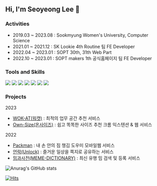 ## Hi, I'm Seoyeong Lee 👋

### Activities
- 2019.03 ~ 2023.08 : Sookmyung Women's University, Computer Science
- 2021.01 ~ 2021.12 : SK Lookie 4th Routine 팀 FE Developer
- 2022.04 ~ 2023.01 : SOPT 30th, 31th Web Part
- 2022.10 ~ 2023.01 : SOPT makers 1th 공식홈페이지 팀 FE Developer

### Tools and Skills

<img src="https://img.shields.io/badge/HTML5-E34F26?style=flat-square&logo=HTML5&logoColor=white"/></a>
<img src="https://img.shields.io/badge/CSS3-1572B6?style=flat-square&logo=CSS3&logoColor=white"/></a>
  <img src="https://img.shields.io/badge/JavaScript-F7DF1E?style=flat-square&logo=JavaScript&logoColor=white"/></a>
  <img src="https://img.shields.io/badge/TypeScript-3776AB?style=flat-square&logo=Typescript&logoColor=white"/></a>
  <img src="https://img.shields.io/badge/Next.js-000000?style=flat-square&logo=Next.js&logoColor=white"/></a>
  <img src="https://img.shields.io/badge/React-61DAFB?style=flat-square&logo=React&logoColor=white"/></a>
  <img src="https://img.shields.io/badge/Git-F05032?style=flat-square&logo=Git&logoColor=white"/></a>
  
  ### Projects
  2023
  - [WOK-AT(워캣)](https://github.com/WOK-AT/WOKAT_CLIENT) : 최적의 업무 공간 추천 서비스
  - [Own-Size(온사이즈)](https://github.com/OWN-SIZE/onsize-extension) : 쉽고 똑똑한 사이즈 추천 크롬 익스텐션 & 웹 서비스

  2022
   - [Packman](https://github.com/Team-Packman/Packman-Client) : 내 손 안의 짐 챙김 도우미 모바일웹 서비스 
   - [언락(Unlock)](https://github.com/SOPKATON-Group3/Sopkaton-Client) : 즐거운 일상을 쪽지로 공유하는 서비스
   - [밈과사전(MEME-DICTIONARY)](https://github.com/MEME-DICTIONARY/MEME-DICTIONARY) : 최신 유행 밈 검색 및 등록 서비스
  

![Anurag's GitHub stats](https://github-readme-stats.vercel.app/api?username=leeseooo&show_icons=true&theme=vue)

[![Hits](https://hits.seeyoufarm.com/api/count/incr/badge.svg?url=https%3A%2F%2Fgithub.com%2Fgjbae1212%2Fleeseooo&count_bg=%2326B7FF&title_bg=%23555555&icon=github.svg&icon_color=%23E7E7E7&title=hits&edge_flat=false)](https://hits.seeyoufarm.com)
